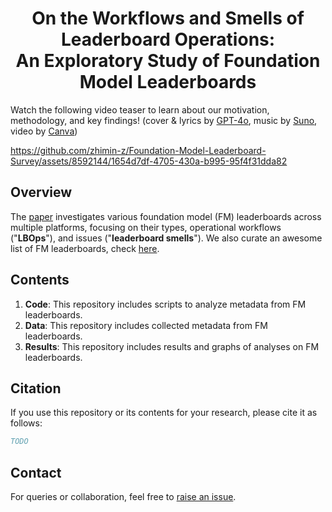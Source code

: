 <div align="center">
    <h1>On the Workflows and Smells of Leaderboard Operations:<br>An Exploratory Study of Foundation Model Leaderboards</h1>
</div>

Watch the following video teaser to learn about our motivation, methodology, and key findings! (cover & lyrics by [GPT-4o](https://chat.openai.com), music by [Suno](https://suno.plminu.com), video by [Canva](https://www.canva.com))

https://github.com/zhimin-z/Foundation-Model-Leaderboard-Survey/assets/8592144/1654d7df-4705-430a-b995-95f4f31dda82

## Overview
The [paper](TODO) investigates various foundation model (FM) leaderboards across multiple platforms, focusing on their types, operational workflows ("**LBOps**"), and issues ("**leaderboard smells**"). We also curate an awesome list of FM leaderboards, check [here](https://github.com/SAILResearch/awesome-foundation-model-leaderboards).

## Contents
1. **Code**: This repository includes scripts to analyze metadata from FM leaderboards.
2. **Data**: This repository includes collected metadata from FM leaderboards.
3. **Results**: This repository includes results and graphs of analyses on FM leaderboards.

## Citation
If you use this repository or its contents for your research, please cite it as follows:
```bibtex
TODO
```

## Contact
For queries or collaboration, feel free to [raise an issue](https://github.com/zhimin-z/Foundation-Model-Leaderboard-Survey/issues/new).
